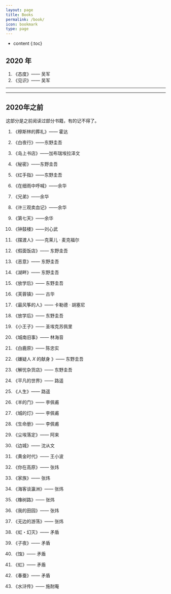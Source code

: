 ```yaml
---
layout: page
title: Books
permalink: /book/
icon: bookmark
type: page
---
```


* content
{:toc}
##  2020 年

1. 《态度》—— 吴军
2. 《见识》—— 吴军

----

---

## 2020年之前

这部分是之前阅读过部分书籍，有的记不得了。

1. 《穆斯林的葬礼》—— 霍达

2. 《白夜行》——东野圭吾

3. 《岛上书店》——加布瑞埃拉泽文

4. 《秘密》——东野圭吾

5. 《红手指》——东野圭吾

6. 《在细雨中呼喊》——余华

7. 《兄弟》——余华

8. 《许三观卖血记》——余华

9. 《第七天》——余华

10. 《钟鼓楼》——刘心武

11. 《摆渡人》——克莱儿 · 麦克福尔

12. 《假面饭店》—— 东野圭吾

13. 《恶意》—— 东野圭吾

14. 《湖畔》—— 东野圭吾

15. 《放学后》—— 东野圭吾

16. 《芙蓉镇》—— 古华

17. 《最风筝的人》—— 卡勒德 · 胡塞尼

18. 《放学后》—— 东野圭吾

19. 《小王子》—— 圣埃克苏佩里

20. 《城南旧事》—— 林海音

21. 《白鹿原》—— 陈忠实

22. 《嫌疑人 $X$ 的献身 》—— 东野圭吾

23. 《解忧杂货店》—— 东野圭吾

24. 《平凡的世界》—— 路遥

25. 《人生》—— 路遥

26. 《羊的门》—— 李佩甫

27. 《城的灯》—— 李佩甫

28. 《生命册》—— 李佩甫

29. 《尘埃落定》—— 阿来

30. 《边城》—— 沈从文

31. 《黄金时代》—— 王小波

32. 《你在高原》—— 张炜

33. 《家族》—— 张炜

34. 《海客谈瀛洲》—— 张炜

35. 《橡树路》—— 张炜

36. 《我的田园》—— 张炜

37. 《无边的游荡》—— 张炜

38. 《虹・幻灭》—— 矛盾

39. 《子夜》—— 矛盾

40. 《蚀》—— 矛盾

41. 《虹》—— 矛盾

42. 《春蚕》—— 矛盾

43. 《水浒传》—— 施耐庵

    









